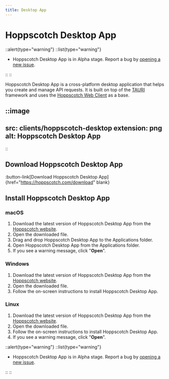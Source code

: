 ```yaml
---
title: Desktop App
---
```


# Hoppscotch Desktop App

::alert{type="warning"}
::list{type="warning"}

- Hoppscotch Desktop App is in Alpha stage. Report a bug by [opening a new issue](https://github.com/hoppscotch/hoppscotch/issues).

::
::

Hoppscotch Desktop App is a cross-platform desktop application that helps you create and manage API requests. It is built on top of the [TAURI](https://tauri.app/) framework and uses the [Hoppscotch Web Client](/documentation/clients/web) as a base.

::image
---
src: clients/hoppscotch-desktop
extension: png
alt: Hoppscotch Desktop App
---
::

## Download Hoppscotch Desktop App

:button-link[Download Hoppscotch Desktop App]{href="https://hoppscotch.com/download" blank}

## Install Hoppscotch Desktop App

### macOS

1. Download the latest version of Hoppscotch Desktop App from the [Hoppscotch website](https://hoppscotch.com/download).
2. Open the downloaded file.
3. Drag and drop Hoppscotch Desktop App to the Applications folder.
4. Open Hoppscotch Desktop App from the Applications folder.
5. If you see a warning message, click "**Open**".

### Windows

1. Download the latest version of Hoppscotch Desktop App from the [Hoppscotch website](https://hoppscotch.com/download).
2. Open the downloaded file.
3. Follow the on-screen instructions to install Hoppscotch Desktop App.

### Linux

1. Download the latest version of Hoppscotch Desktop App from the [Hoppscotch website](https://hoppscotch.com/download).
2. Open the downloaded file.
3. Follow the on-screen instructions to install Hoppscotch Desktop App.
4. If you see a warning message, click "**Open**".

::alert{type="warning"}
::list{type="warning"}

- Hoppscotch Desktop App is in Alpha stage. Report a bug by [opening a new issue](https://github.com/hoppscotch/hoppscotch/issues).

::
::
